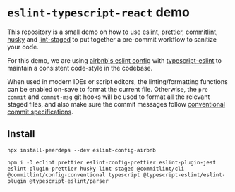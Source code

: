 # `eslint-typescript-react` demo

This repository is a small demo on how to use [eslint](https://eslint.org/), [prettier](https://prettier.io), [commitlint](https://commitlint.js.org), [husky](https://github.com/typicode/husky) and [lint-staged](https://github.com/okonet/lint-staged) to put together a pre-commit workflow to sanitize your code.

For this demo, we are using [airbnb's eslint config](https://github.com/airbnb/javascript/tree/master/packages/eslint-config-airbnb) with [typescript-eslint](https://github.com/typescript-eslint/typescript-eslint) to maintain a consistent code-style in the codebase.

When used in modern IDEs or script editors, the linting/formatting functions can be enabled on-save to format the current file. Otherwise, the `pre-commit` and `commit-msg` git hooks will be used to format all the relevant staged files, and also make sure the commit messages follow [conventional commit specifications](https://github.com/conventional-changelog/commitlint/tree/master/%40commitlint/config-conventional).

## Install

```terminal
npx install-peerdeps --dev eslint-config-airbnb

npm i -D eclint prettier eslint-config-prettier eslint-plugin-jest eslint-plugin-prettier husky lint-staged @commitlint/cli @commitlint/config-conventional typescript @typescript-eslint/eslint-plugin @typescript-eslint/parser
```
